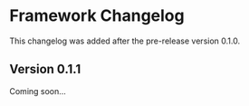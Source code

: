 # Framework Changelog

This changelog was added after the pre-release version 0.1.0.  


## Version 0.1.1

Coming soon...

